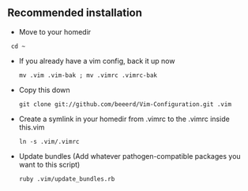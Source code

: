 Recommended installation
------------------------

*  Move to your homedir

  ` cd ~`

* If you already have a vim config, back it up now
  
  `mv .vim .vim-bak ; mv .vimrc .vimrc-bak`

* Copy this down
  
  `git clone git://github.com/beeerd/Vim-Configuration.git .vim`

* Create a symlink in your homedir from .vimrc to the .vimrc inside this.vim
  
  `ln -s .vim/.vimrc`

* Update bundles (Add whatever pathogen-compatible packages you want to this script)

  `ruby .vim/update_bundles.rb`
